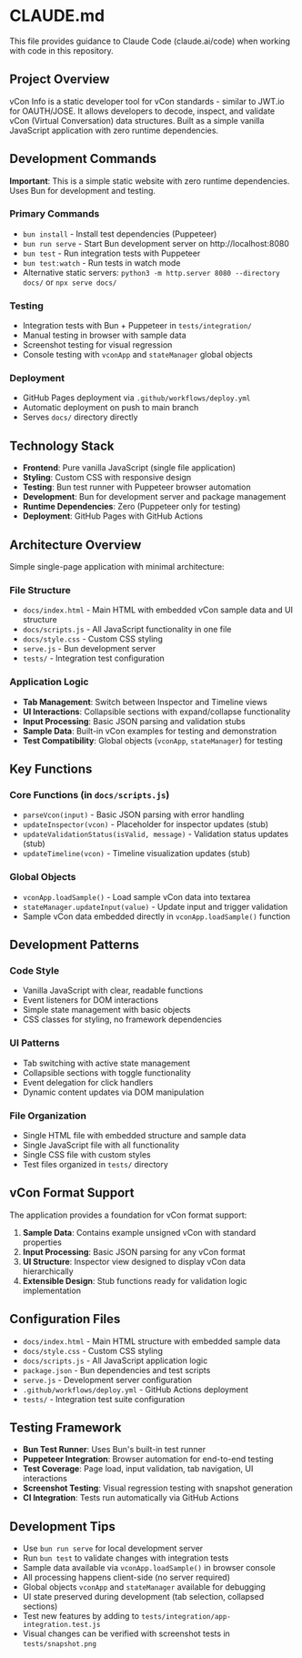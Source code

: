 # CLAUDE.md

This file provides guidance to Claude Code (claude.ai/code) when working with code in this repository.

## Project Overview

vCon Info is a static developer tool for vCon standards - similar to JWT.io for OAUTH/JOSE. It allows developers to decode, inspect, and validate vCon (Virtual Conversation) data structures. Built as a simple vanilla JavaScript application with zero runtime dependencies.

## Development Commands

**Important**: This is a simple static website with zero runtime dependencies. Uses Bun for development and testing.

### Primary Commands
- `bun install` - Install test dependencies (Puppeteer)
- `bun run serve` - Start Bun development server on http://localhost:8080
- `bun test` - Run integration tests with Puppeteer
- `bun test:watch` - Run tests in watch mode
- Alternative static servers: `python3 -m http.server 8080 --directory docs/` or `npx serve docs/`

### Testing
- Integration tests with Bun + Puppeteer in `tests/integration/`
- Manual testing in browser with sample data
- Screenshot testing for visual regression
- Console testing with `vconApp` and `stateManager` global objects

### Deployment
- GitHub Pages deployment via `.github/workflows/deploy.yml`
- Automatic deployment on push to main branch
- Serves `docs/` directory directly

## Technology Stack

- **Frontend**: Pure vanilla JavaScript (single file application)
- **Styling**: Custom CSS with responsive design
- **Testing**: Bun test runner with Puppeteer browser automation
- **Development**: Bun for development server and package management  
- **Runtime Dependencies**: Zero (Puppeteer only for testing)
- **Deployment**: GitHub Pages with GitHub Actions

## Architecture Overview

Simple single-page application with minimal architecture:

### File Structure
- `docs/index.html` - Main HTML with embedded vCon sample data and UI structure
- `docs/scripts.js` - All JavaScript functionality in one file
- `docs/style.css` - Custom CSS styling
- `serve.js` - Bun development server
- `tests/` - Integration test configuration

### Application Logic
- **Tab Management**: Switch between Inspector and Timeline views
- **UI Interactions**: Collapsible sections with expand/collapse functionality
- **Input Processing**: Basic JSON parsing and validation stubs
- **Sample Data**: Built-in vCon examples for testing and demonstration
- **Test Compatibility**: Global objects (`vconApp`, `stateManager`) for testing

## Key Functions

### Core Functions (in `docs/scripts.js`)
- `parseVcon(input)` - Basic JSON parsing with error handling
- `updateInspector(vcon)` - Placeholder for inspector updates (stub)
- `updateValidationStatus(isValid, message)` - Validation status updates (stub) 
- `updateTimeline(vcon)` - Timeline visualization updates (stub)

### Global Objects
- `vconApp.loadSample()` - Load sample vCon data into textarea
- `stateManager.updateInput(value)` - Update input and trigger validation
- Sample vCon data embedded directly in `vconApp.loadSample()` function

## Development Patterns

### Code Style
- Vanilla JavaScript with clear, readable functions
- Event listeners for DOM interactions
- Simple state management with basic objects
- CSS classes for styling, no framework dependencies

### UI Patterns
- Tab switching with active state management
- Collapsible sections with toggle functionality
- Event delegation for click handlers
- Dynamic content updates via DOM manipulation

### File Organization
- Single HTML file with embedded structure and sample data
- Single JavaScript file with all functionality
- Single CSS file with custom styles
- Test files organized in `tests/` directory

## vCon Format Support

The application provides a foundation for vCon format support:
1. **Sample Data**: Contains example unsigned vCon with standard properties
2. **Input Processing**: Basic JSON parsing for any vCon format
3. **UI Structure**: Inspector view designed to display vCon data hierarchically
4. **Extensible Design**: Stub functions ready for validation logic implementation

## Configuration Files

- `docs/index.html` - Main HTML structure with embedded sample data
- `docs/style.css` - Custom CSS styling
- `docs/scripts.js` - All JavaScript application logic
- `package.json` - Bun dependencies and test scripts
- `serve.js` - Development server configuration
- `.github/workflows/deploy.yml` - GitHub Actions deployment
- `tests/` - Integration test suite configuration

## Testing Framework

- **Bun Test Runner**: Uses Bun's built-in test runner
- **Puppeteer Integration**: Browser automation for end-to-end testing
- **Test Coverage**: Page load, input validation, tab navigation, UI interactions
- **Screenshot Testing**: Visual regression testing with snapshot generation
- **CI Integration**: Tests run automatically via GitHub Actions

## Development Tips

- Use `bun run serve` for local development server
- Run `bun test` to validate changes with integration tests
- Sample data available via `vconApp.loadSample()` in browser console
- All processing happens client-side (no server required)
- Global objects `vconApp` and `stateManager` available for debugging
- UI state preserved during development (tab selection, collapsed sections)
- Test new features by adding to `tests/integration/app-integration.test.js`
- Visual changes can be verified with screenshot tests in `tests/snapshot.png`